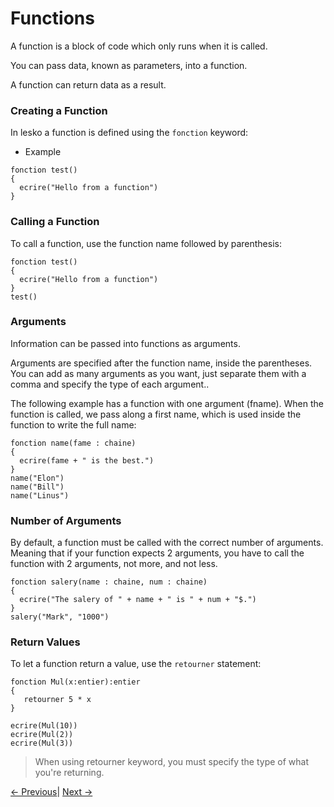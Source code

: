 # Functions

A function is a block of code which only runs when it is called.

You can pass data, known as parameters, into a function.

A function can return data as a result.

### Creating a Function

In lesko a function is defined using the `fonction` keyword:

* Example

```
fonction test()
{
  ecrire("Hello from a function")
}
```

### Calling a Function

To call a function, use the function name followed by parenthesis:

```
fonction test()
{
  ecrire("Hello from a function")
}
test()
```

### Arguments

Information can be passed into functions as arguments.

Arguments are specified after the function name, inside the parentheses. You can add as many arguments as you want, just separate them with a comma and specify the type of each argument..

The following example has a function with one argument (fname). When the function is called, we pass along a first name, which is used inside the function to write the full name:

```
fonction name(fame : chaine)
{
  ecrire(fame + " is the best.")
}
name("Elon")
name("Bill")
name("Linus")
```

### Number of Arguments

By default, a function must be called with the correct number of arguments. Meaning that if your function expects 2 arguments, you have to call the function with 2 arguments, not more, and not less.

```
fonction salery(name : chaine, num : chaine)
{
  ecrire("The salery of " + name + " is " + num + "$.")
}
salery("Mark", "1000")
```

### Return Values

To let a function return a value, use the `retourner` statement:

```
fonction Mul(x:entier):entier
{
   retourner 5 * x
}

ecrire(Mul(10))
ecrire(Mul(2))
ecrire(Mul(3))
```

> When using retourner keyword, you must specify the type of what you're returning.

[<- Previous](https://github.com/Mohamed-Akram-Hl/Lesko/blob/master/docs/9.2.%20Arreter%20and%20Continuer/Arreter%20and%20Continuer.md)|
[Next ->](https://github.com/Mohamed-Akram-Hl/Lesko/blob/master/docs/9.4%20Problem%20Solving/Problem%20Solving.md)
